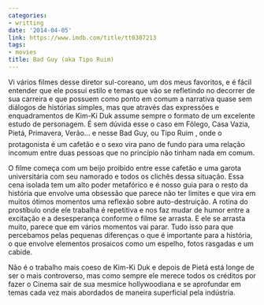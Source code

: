 ```yaml
---
categories:
- writting
date: '2014-04-05'
link: https://www.imdb.com/title/tt0307213
tags:
- movies
title: Bad Guy (aka Tipo Ruim)
---
```


Vi vários filmes desse diretor sul-coreano, um dos meus favoritos, e é fácil entender que ele possui estilo e temas que vão se refletindo no decorrer de sua carreira e que possuem como ponto em comum a narrativa quase sem diálogos de histórias simples, mas que através das expressões e enquadramentos de Kim-Ki Duk assume sempre o formato de um excelente estudo de personagem. É sem dúvida esse o caso em Fôlego, Casa Vazia, Pietá, Primavera, Verão... e nesse Bad Guy, ou Tipo Ruim , onde o protagonista é um cafetão e o sexo vira pano de fundo para uma relação incomum entre duas pessoas que no princípio não tinham nada em comum.

O filme começa com um beijo proibido entre esse cafetão e uma garota universitária com seu namorado e todos os clichês dessa situação. Essa cena isolada tem um alto poder metafórico e é nosso guia para o resto da história que envolve uma obsessão que parece não ter limites e que vira em muitos ótimos momentos uma reflexão sobre auto-destruição. A rotina do prostíbulo onde ele trabalha é repetitiva e nos faz mudar de humor entre a excitação e a desesperança conforme o filme se arrasta. E ele se arrasta muito, parece que em vários momentos vai parar. Tudo isso para que percebamos pelas pequenas diferenças o que é importante para a história, o que envolve elementos prosaicos como um espelho, fotos rasgadas e um cabide.

Não é o trabalho mais coeso de Kim-Ki Duk e depois de Pietá está longe de ser o mais controverso, mas como sempre ele merece todos os créditos por fazer o Cinema sair de sua mesmice hollywoodiana e se aprofundar em temas cada vez mais abordados de maneira superficial pela indústria.